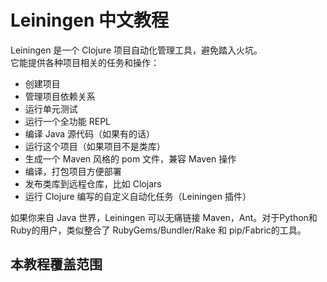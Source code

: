 # Leiningen 中文教程
Leiningen 是一个 Clojure 项目自动化管理工具，避免踏入火坑。  
它能提供各种项目相关的任务和操作：  

* 创建项目  
* 管理项目依赖关系  
* 运行单元测试  
* 运行一个全功能 REPL  
* 编译 Java 源代码（如果有的话）  
* 运行这个项目（如果项目不是类库）  
* 生成一个 Maven 风格的 pom 文件，兼容 Maven 操作  
* 编译，打包项目方便部署  
* 发布类库到远程仓库，比如 Clojars  
* 运行 Clojure 编写的自定义自动化任务（Leiningen 插件）  

如果你来自 Java 世界，Leiningen 可以无痛链接 Maven，Ant。对于Python和Ruby的用户，类似整合了 RubyGems/Bundler/Rake 和 pip/Fabric的工具。
## 本教程覆盖范围
